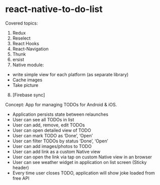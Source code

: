 # react-native-to-do-list
Covered topics:
1. Redux
2. Reselect
3. React Hooks
4. React-Navigation
5. Thunk
6. ersist
7. Native module:
  * write simple view for each platform (as separate library)
  * Cache images
  * Take picture
8. [Firebase sync]


Concept:
App for managing TODOs for Android & iOS.
  * Application persists state between relaunches
  * User can see all TODOs in list
  * User can add, remove, edit TODOs
  * User can open detailed view of TODO
  * User can mark TODO as ‘Done’, ‘Open’
  * User can filter TODOs by status ‘Done’, ‘Open’
  * User can add images/photos to TODO
  * User can add link as a custom Native view
  * User can open the link via tap on custom Native view in an browser
  * User can see weather widget in application on list screen (Sticky header)
  * Every time user closes TODO, application will show joke loaded from free API
